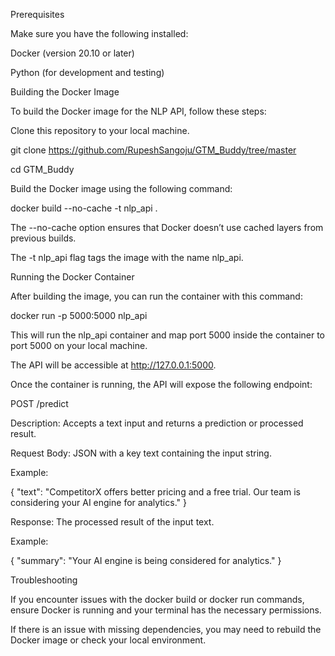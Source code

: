 Prerequisites

Make sure you have the following installed:

Docker (version 20.10 or later)

Python (for development and testing)

Building the Docker Image

To build the Docker image for the NLP API, follow these steps:

Clone this repository to your local machine.


git clone https://github.com/RupeshSangoju/GTM_Buddy/tree/master

cd GTM_Buddy

Build the Docker image using the following command:


docker build --no-cache -t nlp_api .

The --no-cache option ensures that Docker doesn’t use cached layers from previous builds.

The -t nlp_api flag tags the image with the name nlp_api.

Running the Docker Container

After building the image, you can run the container with this command:


docker run -p 5000:5000 nlp_api

This will run the nlp_api container and map port 5000 inside the container to port 5000 on your local machine.

The API will be accessible at http://127.0.0.1:5000.



Once the container is running, the API will expose the following endpoint:

POST /predict

Description: Accepts a text input and returns a prediction or processed result.

Request Body: JSON with a key text containing the input string.

Example:


{
  "text": "CompetitorX offers better pricing and a free trial. Our team is considering your AI engine for analytics."
}

Response: The processed result of the input text.

Example:


{
  "summary": "Your AI engine is being considered for analytics."
}


Troubleshooting


If you encounter issues with the docker build or docker run commands, ensure Docker is running and your terminal has the necessary permissions.

If there is an issue with missing dependencies, you may need to rebuild the Docker image or check your local environment.
